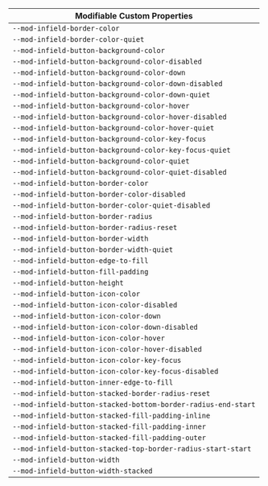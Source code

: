 | Modifiable Custom Properties                                  |
| ------------------------------------------------------------- |
| `--mod-infield-border-color`                                  |
| `--mod-infield-border-color-quiet`                            |
| `--mod-infield-button-background-color`                       |
| `--mod-infield-button-background-color-disabled`              |
| `--mod-infield-button-background-color-down`                  |
| `--mod-infield-button-background-color-down-disabled`         |
| `--mod-infield-button-background-color-down-quiet`            |
| `--mod-infield-button-background-color-hover`                 |
| `--mod-infield-button-background-color-hover-disabled`        |
| `--mod-infield-button-background-color-hover-quiet`           |
| `--mod-infield-button-background-color-key-focus`             |
| `--mod-infield-button-background-color-key-focus-quiet`       |
| `--mod-infield-button-background-color-quiet`                 |
| `--mod-infield-button-background-color-quiet-disabled`        |
| `--mod-infield-button-border-color`                           |
| `--mod-infield-button-border-color-disabled`                  |
| `--mod-infield-button-border-color-quiet-disabled`            |
| `--mod-infield-button-border-radius`                          |
| `--mod-infield-button-border-radius-reset`                    |
| `--mod-infield-button-border-width`                           |
| `--mod-infield-button-border-width-quiet`                     |
| `--mod-infield-button-edge-to-fill`                           |
| `--mod-infield-button-fill-padding`                           |
| `--mod-infield-button-height`                                 |
| `--mod-infield-button-icon-color`                             |
| `--mod-infield-button-icon-color-disabled`                    |
| `--mod-infield-button-icon-color-down`                        |
| `--mod-infield-button-icon-color-down-disabled`               |
| `--mod-infield-button-icon-color-hover`                       |
| `--mod-infield-button-icon-color-hover-disabled`              |
| `--mod-infield-button-icon-color-key-focus`                   |
| `--mod-infield-button-icon-color-key-focus-disabled`          |
| `--mod-infield-button-inner-edge-to-fill`                     |
| `--mod-infield-button-stacked-border-radius-reset`            |
| `--mod-infield-button-stacked-bottom-border-radius-end-start` |
| `--mod-infield-button-stacked-fill-padding-inline`            |
| `--mod-infield-button-stacked-fill-padding-inner`             |
| `--mod-infield-button-stacked-fill-padding-outer`             |
| `--mod-infield-button-stacked-top-border-radius-start-start`  |
| `--mod-infield-button-width`                                  |
| `--mod-infield-button-width-stacked`                          |
